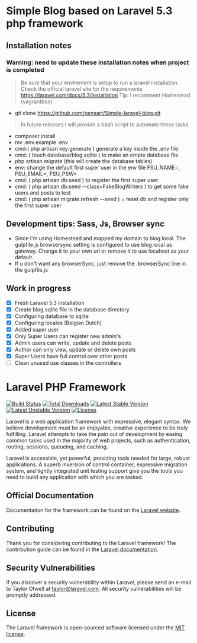 # Simple Blog based on Laravel 5.3 php framework

## Installation notes
### Warning: need to update these installation notes when project is completed
> Be sure that your envirement is setup to run a laravel installation.
> Check the official laravel site for the requirements https://laravel.com/docs/5.3/installation
> Tip: I recomment Homestead (vagrantbox) 

- git clone https://github.com/pensart/Simple-laravel-blog.git

> In future releases i will provide a bash script to automate these tasks

- composer install
- mv .env.example .env
- cmd:( php artisan key:generate ) generate a key inside the .env file
- cmd: ( touch database/blog.sqlite ) to make an empte database file
- php artisan migrate (this will create the database tables)
- env: change the default first super user in the env file FSU_NAME=, FSU_EMAIL=, FSU_PSW=
- cmd: ( php artisan db:seed ) to register the first super user
- cmd: ( php artisan db:seed --class=FakeBlogWriters ) to get some fake users and posts to test
- cmd: ( php artisan migrate:refresh --seed ) = reset db and register only the first super user


## Development tips: Sass, Js, Browser sync
- Since i'm using Homestead and mapped my domain to blog.local. The gulpfile.js browsersync setting is configured to use blog.local as gateway. Change it to your own url or remove it to use locahost as your default.
- If u don't want any browserSync, just remove the .browserSync line in the gulpfile.js

## Work in progress
- [x] Fresh Laravel 5.3 installation
- [x] Create blog.sqlite file in the database directory
- [x] Configuring database to sqlite
- [x] Configuring locales (Belgian Dutch)
- [x] Added super user
- [x] Only Super Users can register new admin's
- [x] Admin users can write, update and delete posts
- [x] Author can only view, update or delete own posts
- [x] Super Users have full control over other posts
- [ ] Clean unused use classes in the controllers

# Laravel PHP Framework

[![Build Status](https://travis-ci.org/laravel/framework.svg)](https://travis-ci.org/laravel/framework)
[![Total Downloads](https://poser.pugx.org/laravel/framework/d/total.svg)](https://packagist.org/packages/laravel/framework)
[![Latest Stable Version](https://poser.pugx.org/laravel/framework/v/stable.svg)](https://packagist.org/packages/laravel/framework)
[![Latest Unstable Version](https://poser.pugx.org/laravel/framework/v/unstable.svg)](https://packagist.org/packages/laravel/framework)
[![License](https://poser.pugx.org/laravel/framework/license.svg)](https://packagist.org/packages/laravel/framework)

Laravel is a web application framework with expressive, elegant syntax. We believe development must be an enjoyable, creative experience to be truly fulfilling. Laravel attempts to take the pain out of development by easing common tasks used in the majority of web projects, such as authentication, routing, sessions, queueing, and caching.

Laravel is accessible, yet powerful, providing tools needed for large, robust applications. A superb inversion of control container, expressive migration system, and tightly integrated unit testing support give you the tools you need to build any application with which you are tasked.

## Official Documentation

Documentation for the framework can be found on the [Laravel website](http://laravel.com/docs).

## Contributing

Thank you for considering contributing to the Laravel framework! The contribution guide can be found in the [Laravel documentation](http://laravel.com/docs/contributions).

## Security Vulnerabilities

If you discover a security vulnerability within Laravel, please send an e-mail to Taylor Otwell at taylor@laravel.com. All security vulnerabilities will be promptly addressed.

## License

The Laravel framework is open-sourced software licensed under the [MIT license](http://opensource.org/licenses/MIT).
